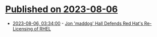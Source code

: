 # [Published on 2023-08-06](index.md)

* [2023-08-06, 03:34:00](https://linux.slashdot.org/story/23/08/05/2343224/jon-maddog-hall-defends-red-hats-re-licensing-of-rhel?utm_source=rss1.0mainlinkanon&utm_medium=feed) - [Jon 'maddog' Hall Defends Red Hat's Re-Licensing of RHEL](https://linux.slashdot.org/story/23/08/05/2343224/jon-maddog-hall-defends-red-hats-re-licensing-of-rhel?utm_source=rss1.0mainlinkanon&utm_medium=feed)
